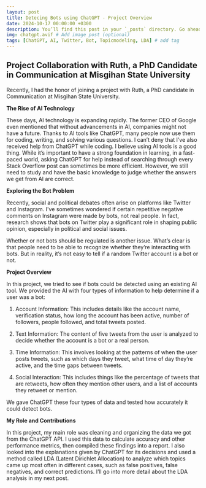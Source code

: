 ```yaml
---
layout: post
title: Detecing Bots using ChatGPT - Project Overview
date: 2024-10-17 00:00:00 +0300
description: You’ll find this post in your `_posts` directory. Go ahead and edit it and re-build the site to see your changes. # Add post description (optional)
img: chatgpt.avif # Add image post (optional)
tags: [ChatGPT, AI, Twitter, Bot, Topicmodeling, LDA] # add tag
---
```


## Project Collaboration with Ruth, a PhD Candidate in Communication at Misgihan State University

Recently, I had the honor of joining a project with Ruth, a PhD candidate in Communication at Misgihan State University.

**The Rise of AI Technology**

These days, AI technology is expanding rapidly. The former CEO of Google even mentioned that without advancements in AI, companies might not have a future. Thanks to AI tools like ChatGPT, many people now use them for coding, writing, and solving various questions. I can’t deny that I’ve also received help from ChatGPT while coding. I believe using AI tools is a good thing. While it’s important to have a strong foundation in learning, in a fast-paced world, asking ChatGPT for help instead of searching through every Stack Overflow post can sometimes be more efficient. However, we still need to study and have the basic knowledge to judge whether the answers we get from AI are correct.

**Exploring the Bot Problem**

Recently, social and political debates often arise on platforms like Twitter and Instagram. I've sometimes wondered if certain repetitive negative comments on Instagram were made by bots, not real people. In fact, research shows that bots on Twitter play a significant role in shaping public opinion, especially in political and social issues.

Whether or not bots should be regulated is another issue. What’s clear is that people need to be able to recognize whether they’re interacting with bots. But in reality, it’s not easy to tell if a random Twitter account is a bot or not.

**Project Overview**

In this project, we tried to see if bots could be detected using an existing AI tool. We provided the AI with four types of information to help determine if a user was a bot:

1. Account Information: This includes details like the account name, verification status, how long the account has been active, number of followers, people followed, and total tweets posted.
   
2. Text Information: The content of five tweets from the user is analyzed to decide whether the account is a bot or a real person.

3. Time Information: This involves looking at the patterns of when the user posts tweets, such as which days they tweet, what time of day they’re active, and the time gaps between tweets.

4. Social Interaction: This includes things like the percentage of tweets that are retweets, how often they mention other users, and a list of accounts they retweet or mention.

We gave ChatGPT these four types of data and tested how accurately it could detect bots.

**My Role and Contributions**

In this project, my main role was cleaning and organizing the data we got from the ChatGPT API. I used this data to calculate accuracy and other performance metrics, then compiled these findings into a report. I also looked into the explanations given by ChatGPT for its decisions and used a method called LDA (Latent Dirichlet Allocation) to analyze which topics came up most often in different cases, such as false positives, false negatives, and correct predictions. I’ll go into more detail about the LDA analysis in my next post.